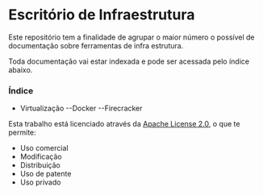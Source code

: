 # Escritório de Infraestrutura

Este repositório tem a finalidade de agrupar o maior número o possível de documentação sobre ferramentas de infra estrutura. 

Toda documentação vai estar indexada e pode ser acessada pelo índice abaixo.

### Índice

- Virtualização
--Docker
--Firecracker

Esta trabalho está licenciado através da [Apache License 2.0](https://github.com/rodrigoreis/infrastructure-office/blob/main/LICENSE), o que te permite:

- Uso comercial
- Modificação
- Distribuição
- Uso de patente
- Uso privado




<!--stackedit_data:
eyJoaXN0b3J5IjpbLTE2NzQxMTczMTgsLTM5NjY1NzE4NV19
-->